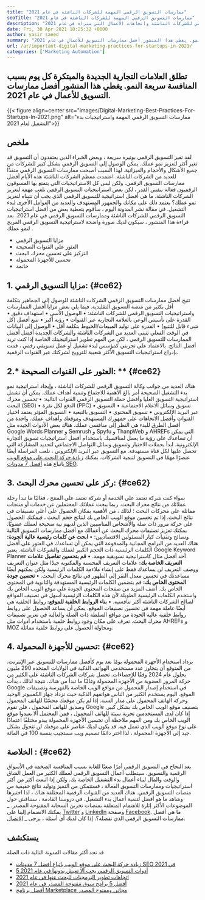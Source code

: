 ```yaml
---
title: "ممارسات التسويق الرقمي المهمة للشركات الناشئة في عام 2021" 
seoTitle: "ممارسات التسويق الرقمي المهمة للشركات الناشئة في عام 2021" 
description: "فيما يلي بعض ممارسات التسويق الرقمي وأفضل استراتيجيات التسويق الرقمي للشركات الناشئة واتجاهات الأعمال التي سنراه في عام 2021." 
date: Fri, 30 Apr 2021 18:25:32 +0000
author: yasir saeed
summary: "تطلق العلامات التجارية الجديدة والمبتكرة كل يوم بسبب المنافسة سريعة النمو. يغطي هذا المنشور أفضل ممارسات التسويق للأعمال في عام 2021." 
url: /ar/important-digital-marketing-practices-for-startups-in-2021/
categories: ['Marketing Automation']
---
```


## تطلق العلامات التجارية الجديدة والمبتكرة كل يوم بسبب المنافسة سريعة النمو. يغطي هذا المنشور أفضل ممارسات التسويق للأعمال في عام 2021.

{{< figure align=center src="images/Digital-Marketing-Best-Practices-For-Startups-In-2021.png" alt="ممارسات التسويق الرقمي المهمة واستراتيجيات بدء التشغيل لعام 2021">}}


## **ملخص**
لقد تغير التسويق الرقمي بوتيرة سريعة ، وبعض الخبراء الذين يعتقدون أن التسويق قد تغير أكثر لتعزيز نمو عملك. يمكن الوصول إلى التسويق الرقمي بشكل كبير للشركات من جميع الأشكال والأحجام والميزانية. لهذا السبب أصبحت ممارسات التسويق الرقمي منقذًا للعديد من الشركات الناشئة.
اعتمدت معظم الشركات الناشئة هذه الأيام أفضل ممارسات التسويق الرقمي. ولكن ليس كل الاستراتيجيات التي يتمتع بها المسوقون الرقميون فعالة بنفس القدر ، لكن بعض استراتيجيات التسويق الرقمي تلعب مهمة لتعزيز الشركات الناشئة. ما هي أفضل استراتيجية للتسويق الرقمي الذي يجب أن تتبناه لتعزيز نمو عملك؟ يعتمد ذلك على مكانك والجمهور المستهدف والعديد من العوامل الأخرى لبدء التشغيل.
في مقالة نشر المدونة اليوم ، سأقوم بتغطية بعض من أفضل استراتيجيات التسويق الرقمي للشركات الناشئة وممارسات التسويق الرقمي في عام 2021. بعد قراءة هذا المنشور ، سيكون لديك صورة واضحة لاستراتيجية التسويق الرقمي المربح لنمو عملك .
  * مزايا التسويق الرقمي
  * العثور على القنوات الصحيحة
  * التركيز على تحسين محرك البحث
  * تحسين للأجهزة المحمولة
  * خاتمة

## 1. **مزايا التسويق الرقمي:**    {#ce62}
تتيح أفضل ممارسات التسويق الرقمي الشركات الناشئة للوصول إلى الجماهير بتكلفة أقل بكثير من منصة التسويق التقليدية. فيما يلي بعض مزايا أفضل الممارسات واستراتيجيات التسويق الرقمي للشركات الناشئة:
• الوصول الأسي
• استهداف دقيق
• القدرة على تأسيس الوعي بالعلامة التجارية عبر القنوات
• رؤية أكبر
• تتبع أفضل (كل شيء قابل للتتبع)
• القدرة على توليد المبيعات/الخيوط بتكلفة أقل
• الوصول إلى البيانات في الوقت الفعلي
تتبنى العديد من الشركات الناشئة والشركات الجديدة أفضل أفضل الممارسات للتسويق الرقمي ، لكن من المهم تطوير استراتيجيتك الخاصة إذا كنت تريد أفضل النتائج. بالاعتماد على تجربتي كمؤسس لبدء تشغيل أو عمل تسويقي رقمي ، قمت بإدراج استراتيجيات التسويق الأكثر شعبية للترويج لشركتك عبر القنوات الرقمية.

## 2.* العثور على القنوات الصحيحة: **   {#ce62}
هناك العديد من جوانب وكالة التسويق الرقمي للشركات الناشئة ، وإيجاد استراتيجية نمو بدء التشغيل الصحيحة أمر بالغ الأهمية للاجتماع وتنمية أهداف عملك. يمكن أن تشمل استراتيجية التسويق العليا وأفضل حملة التسويق الرقمي القنوات التالية:
• تحسين محرك البحث (SEO)
• الدفع لكل نقرة (PPC)
• تسويق وسائل الاعلام الاجتماعية
• التسويق عبر البريد الإلكتروني
• تسويق المحتوى
• التسويق بالتبعية
• التسويق المؤثر
يعتمد اختيار القنوات وأفضل الاتجاهات على جمهورك المستهدف وموقعك وأهداف عملك.
واحدة من أفضل الطرق للبدء هي النظر إلى منافسي عملك. هناك بعض الأدوات الجيدة مثل Google Words Planner و Semrush و Spyfu و ThanpWeb و AHREFs التي يمكن أن تساعدك على رؤية ما يعمل لمنافسيك باستخدام أفضل استراتيجيات تسويق التجارة الإلكترونية. ابدأ بحملات الاختبار وتسويق وسائل التواصل الاجتماعي لتحديد المشاركة التي تحصل عليها لكل قناة مستهدفة. مع التسويق عبر البريد الإلكتروني ، تلعب المراسلة أيضًا عنصرًا مهمًا في التسويق لتنمية الشركات. يمكنك [زيادة حركة البحث على موقع الويب][1] باتباع هذه [أفضل 7 مدونات SEO][1].

## 3. **ركز على تحسين محرك البحث:**    {#ce62}
سواء كنت شركة تعتمد على الخدمة أو شركة تعتمد على المنتج ، فغالبًا ما تبدأ رحلة عملائك من نتائج محرك البحث. ربما يبحث عملائك المحتملين عن خدمات أو منتجات مماثلة على محركات البحث ؛ لذلك ، من الأهمية بمكان الحصول على أعلى تصنيفات في نتائج البحث. إذا تم تحسين موقع الويب الخاص بك لنتائج حجم البحث ، فيمكنك الحصول على حركة مرور ذات صلة والأشخاص المناسبين الذين لديهم نية صحيحة لعملك عضويًا.
يمكنك تعزيز تصنيفات محرك البحث عن أعمالك مع أفضل ممارسات التسويق التالية ونصائح وتقنيات كبار المسئولين الاقتصاديين:
• **ابحث عن كلمات رئيسية عالية الجودة:**  هناك العديد من البرامج المجانية والمدفوعة التي يمكن أن تساعدك في العثور على أفضل الكلمات الرئيسية ذات الحجم الكبير لعملك والشركات الناشئة. يعتبر Google Keyword Planner أحد أفضل مثال كاستراتيجية تسويقية مهمة.
• **قم بتحسين تفاصيل علامات التعريف الخاصة بك:**  علامات التعريف المحسنة والمكتوبة جيدًا مثل عنوان التعريف ووصف التعريف لن يساعدك فقط على إنشاء ملاءمة الكلمات الرئيسية ولكن يمكنهم أيضًا مساعدتك في تحسين معدل النقر إلى الظهور في نتائج محرك البحث.
• **تحسين جودة المحتوى الخاص بك:**  قم بتضمين الكلمات الرئيسية المستهدفة والثانوية في المحتوى الخاص بك. أضف المزيد من صفحات المحتوى الجودة على موقع الويب الخاص بك واستخدم الكلمات الرئيسية الطويلة لأن هذه الكلمات الرئيسية أسهل في تصنيف المواقع لصالح الشركات الناشئة أكثر تنافسية.
• **بناء الروابط الخلفية للموقع:**  روابط الخلفية هي أيضًا عاملة مهمة في تحسين تصنيفات الموقع. يمكن أن يساعد الحصول على روابط روابط خلفية عالية الجودة من مواقع السلطة ذات الصلة والعالية في تعزيز تصنيفات محرك البحث. تعرف على مكان وجود روابط خلفية باستخدام أدوات مثل AHREFs و MOZ ومحاولة الحصول على روابط خلفية مماثلة.

## 4. **تحسين للأجهزة المحمولة:**    {#ce62}
يزداد استخدام الأجهزة المحمولة يومًا بعد يوم كأفضل ممارسات للتسويق عبر الإنترنت. من المتوقع أن يتجاوز عدد مستخدمي الهواتف الذكية في الولايات المتحدة 290 مليون بحلول عام 2024 وفقًا للإحصاءات. تحصل شركات الشركات الناشئة على الكثير من حركة المرور العضوية من الأجهزة المحمولة وغالبًا ما تبدأ من هناك. نتيجة لذلك ، بدأت Google في استخدام إصدار المحمول من مواقع الويب الخاصة بالفهرسة وتصنيفات الموقع.
اليوم يستخدم الكثير من الناس هواتفهم الذكية حيث تزداد جهاز الكمبيوتر الوحيد وحركة الهاتف المحمول على مدار السنة. إذا لم يكن موقعك محسّنًا للهاتف المحمول وصديق للهاتف المحمول ، فلن تقوم Google بتصنيف موقع الويب الخاص بك بشكل كبير. إذا كان لدى المستخدمين تجربة سيئة للهاتف المحمول ، فمن المحتمل ألا يعيدوا موقع الويب الخاص بك ومن المهم ملاحظة أن تحسين الأجهزة المحمولة يبدو مختلفًا اعتمادًا على نوع موقع الويب الذي تعمل فيه. قد يكون لديك عناصر على موقعك لن تتحول بشكل جيد إلى الأجهزة المحمولة ، لذا اختر دائمًا تصميم ويب مستجيب بنسبة 100 في المائة.

## **الخلاصة** :   {#ce62}
يعد النجاح في التسويق الرقمي أمرًا صعبًا للغاية بسبب المنافسة الضخمة في الأسواق الرقمية والتسويق. سيتطلب أعمال التسويق الرقمي لعملك الكثير من العمل الشاق والوقت والمال لبناء أعمال بدء التشغيل الخاصة بك. ولكن إذا اتبعت أكثر من أكثر استراتيجيات وممارسات التسويق الفعالة ، فستتمكن من التميز وتوليد نتائج حقيقية من منصات التسويق الرقمي. هناك العديد من القنوات الرقمية المختلفة هناك ، لذا اختبرها وشاهد ما هو أفضل لتنمية أعمال بدء التشغيل. في دروسنا القادمة ، سنناقش حول الموضوعات الأكثر إثارة للاهتمام المتعلقة بمنصات تخزين السحابة المفتوحة المصدر.
_ يمكنك الانضمام إلينا على [Twitter][2] و [LinkedIn][3] وصفحة [Facebook][4]. ما هي أفضل ممارسات التسويق الرقمي الذي تفضله؟. إذا كان لديك أي أسئلة ، يرجى _ [الاتصال][5].

## يستكشف
قد تجد أكثر مقالات المدونة التالية ذات الصلة
  * [زيادة حركة البحث على موقع الويب باتباع أفضل 7 مدونات SEO في 2021][1]
  * [5 أدوات التسويق الرقمي يجب ألا تعيش بدونها في عام 2021][6]
  * [اتجاهات تطوير البرمجيات للبحث عنها في عام 2021][7]
  * [أفضل 5 برامج سوق مفتوحة المصدر في عام 2021][8]
  * [أفضل برنامج Marketplace مجاني ومفتوح المصدر][9]

  
[1]: https://blog.containerize.com/blogging/increase-website-search-traffic-by-following-top-7-seo-blogs/
[2]: https://twitter.com/containerize_co
[3]: https://www.linkedin.com/company/containerize/
[4]: http://facebook.com/containerize
[5]: mailto:yasir.saeed@aspose.com
[6]: https://blog.containerize.com/2021/01/03/5-digital-marketing-tools-you-shouldn%e2%80%99t-live-without-in-2021/
[7]: https://blog.containerize.com/marketplace/top-5-open-source-marketplace-software-in-2021/
[8]: https://blog.containerize.com/content-management/integrate-mautic-with-joomla-for-marketing-automation/
[9]: https://products.containerize.com/marketplace/
